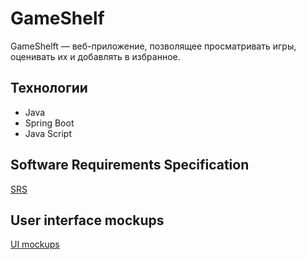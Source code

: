 # GameShelf  

GameShelft — веб-приложение, позволящее просматривать игры, оценивать их и добавлять в избранное.

## Технологии  

- Java
- Spring Boot
- Java Script

## Software Requirements Specification

[SRS](./docs/SRS.md)

## User interface mockups

[UI mockups](./docs/mockups)
